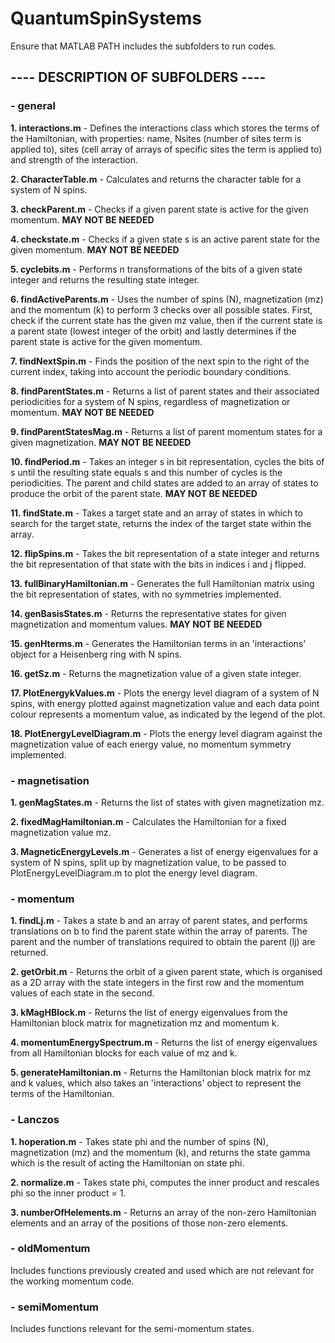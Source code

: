 # QuantumSpinSystems

Ensure that MATLAB PATH includes the subfolders to run codes.

## ---- DESCRIPTION OF SUBFOLDERS ----


### - general
**1. interactions.m** - Defines the interactions class which stores the terms of the Hamiltonian, with properties: name, Nsites (number of sites term is applied to), sites (cell array of arrays of specific sites the term is applied to) and strength of the interaction.

**2. CharacterTable.m** - Calculates and returns the character table for a system of N spins.

**3. checkParent.m** - Checks if a given parent state is active for the given momentum. **MAY NOT BE NEEDED**

**4. checkstate.m** - Checks if a given state s is an active parent state for the given momentum. **MAY NOT BE NEEDED**

**5. cyclebits.m** - Performs n transformations of the bits of a given state integer and returns the resulting state integer.

**6. findActiveParents.m** - Uses the number of spins (N), magnetization (mz) and the momentum (k) to perform 3 checks over all possible states. First, check if the current state has the given mz value, then if the current state is a parent state (lowest integer of the orbit) and lastly determines if the parent state is active for the given momentum.

**7. findNextSpin.m** - Finds the position of the next spin to the right of the current index, taking into account the periodic boundary conditions.

**8. findParentStates.m** - Returns a list of parent states and their associated periodicities for a system of N spins, regardless of magnetization or momentum. **MAY NOT BE NEEDED**

**9. findParentStatesMag.m** - Returns a list of parent momentum states for a given magnetization. **MAY NOT BE NEEDED**

**10. findPeriod.m** - Takes an integer s in bit representation, cycles the bits of s until the resulting state equals s and this number of cycles is the periodicities. The parent and child states are added to an array of states to produce the orbit of the parent state. **MAY NOT BE NEEDED**

**11. findState.m** - Takes a target state and an array of states in which to search for the target state, returns the index of the target state within the array.

**12. flipSpins.m** - Takes the bit representation of a state integer and returns the bit representation of that state with the bits in indices i and j flipped.

**13. fullBinaryHamiltonian.m** - Generates the full Hamiltonian matrix using the bit representation of states, with no symmetries implemented.

**14. genBasisStates.m** - Returns the representative states for given magnetization and momentum values. **MAY NOT BE NEEDED**

**15. genHterms.m** - Generates the Hamiltonian terms in an 'interactions' object for a Heisenberg ring with N spins.

**16. getSz.m** - Returns the magnetization value of a given state integer.

**17. PlotEnergykValues.m** - Plots the energy level diagram of a system of N spins, with energy plotted against magnetization value and each data point colour represents a momentum value, as indicated by the legend of the plot.

**18. PlotEnergyLevelDiagram.m** - Plots the energy level diagram against the magnetization value of each energy value, no momentum symmetry implemented.

### - magnetisation

**1. genMagStates.m** - Returns the list of states with given magnetization mz.

**2. fixedMagHamiltonian.m** - Calculates the Hamiltonian for a fixed magnetization value mz.

**3. MagneticEnergyLevels.m** - Generates a list of energy eigenvalues for a system of N spins, split up by magnetization value, to be passed to PlotEnergyLevelDiagram.m to plot the energy level diagram.

### - momentum

**1. findLj.m** - Takes a state b and an array of parent states, and performs translations on b to find the parent state within the array of parents. The parent and the number of translations required to obtain the parent (lj) are returned.

**2. getOrbit.m** - Returns the orbit of a given parent state, which is organised as a 2D array with the state integers in the first row and the momentum values of each state in the second.

**3. kMagHBlock.m** - Returns the list of energy eigenvalues from the Hamiltonian block matrix for magnetization mz and momentum k.

**4. momentumEnergySpectrum.m** - Returns the list of energy eigenvalues from all Hamiltonian blocks for each value of mz and k.

**5. generateHamiltonian.m** - Returns the Hamiltonian block matrix for mz and k values, which also takes an 'interactions' object to represent the terms of the Hamiltonian.

### - Lanczos
**1. hoperation.m** - Takes state phi and the number of spins (N), magnetization (mz) and the momentum (k), and returns the state gamma which is the result of acting the Hamiltonian on state phi.

**2. normalize.m** - Takes state phi, computes the inner product and rescales phi so the inner product = 1.

**3. numberOfHelements.m** - Returns an array of the non-zero Hamiltonian elements and an array of the positions of those non-zero elements.

### - oldMomentum

Includes functions previously created and used which are not relevant for the working momentum code.

### - semiMomentum

Includes functions relevant for the semi-momentum states.